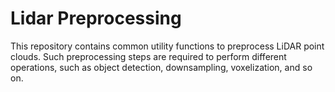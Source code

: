 # Lidar Preprocessing
This repository contains common utility functions to preprocess LiDAR point clouds. Such preprocessing steps are required to perform different operations, such as object detection, downsampling, voxelization, and so on.
